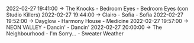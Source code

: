 2022-02-27 19:41:00 -> The Knocks - Bedroom Eyes - Bedroom Eyes (con Studio Killers)
2022-02-27 19:44:00 -> Clairo - Sofia - Sofia
2022-02-27 19:52:00 -> Dayglow - Harmony House - Medicine
2022-02-27 19:57:00 -> NEON VALLEY - Dancin' - Dancin'
2022-02-27 20:00:00 -> The Neighbourhood - I'm Sorry... - Sweater Weather
